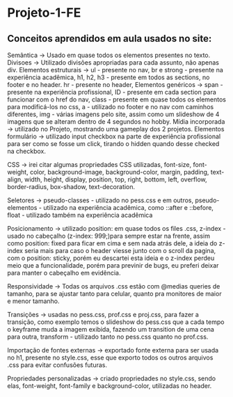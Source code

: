 # Projeto-1-FE

## Conceitos aprendidos em aula usados no site:

Semântica -> Usado em quase todos os elementos presentes no texto.
Divisoes -> Utilizado divisões apropriadas para cada assunto, não apenas div.
Elementos estruturais -> ul - presente no nav, br e strong - presente na experiência acadêmica, h1, h2, h3 - presente em todos as sections, no footer e no header. hr - presente no header,
Elementos genéricos -> span - presente na experiência profissional, ID - presente em cada section para funcionar com o href do nav, class - presente em quase todos os elementos para modificá-los no css, a - utilizado no footer e no nav com caminhos diferentes, img - várias imagens pelo site, assim como um slideshow de 4 imagens que se alteram dentro de 4 segundos no hobby.
Mídia incorporada -> utilizado no Projeto, mostrando uma gameplay dos 2 projetos.
Elementos formulário -> utilizado input checkbox na parte de experiência profissional para ser como se fosse um click, tirando o hidden quando desse checked na checkbox. 

CSS -> irei citar algumas propriedades CSS utilizadas, font-size, font-weight, color, background-image, background-color, margin, padding, text-align, width, height, display, position, top, right, bottom, left, overflow, border-radius, box-shadow, text-decoration.

Seletores -> pseudo-classes - utilizado no pess.css e em outros, pseudo-elementos - utilizado na experiência acadêmica, como ::after e ::before, float - utilizado também na experiência acadêmica

Posicionamento -> utilizado position: em quase todos os files .css, z-index - usado no cabeçalho (z-index: 999;)para sempre estar na frente, assim como position: fixed para ficar em cima e sem nada atrás dele, a ideia do z-index seria mais para caso o header viesse junto com o scroll da pagina, com o position: sticky, porém eu descartei esta ideia e o z-index perdeu meio que a funcionalidade, porém para previnir de bugs, eu preferi deixar para manter o cabeçalho em evidência.

Responsividade -> Todas os arquivos .css estão com @medias queries de tamanho, para se ajustar tanto para celular, quanto pra monitores de maior e menor tamanho.

Transições -> usadas no pess.css, prof.css e proj.css, para fazer a transição, como exemplo temos o slideshow do pess.css que a cada tempo o keyframe muda a imagem exibida, fazendo um transition de uma cena para outra, transform - utilizado tanto no pess.css quanto no prof.css.

Importação de fontes externas -> exportado fonte externa para ser usada no h1, presente no style.css, esse que exporto todos os outros arquivos .css para evitar confusões futuras.

Propriedades personalizadas -> criado propriedades no style.css, sendo elas, font-weight, font-family e background-color, utilizadas no header.